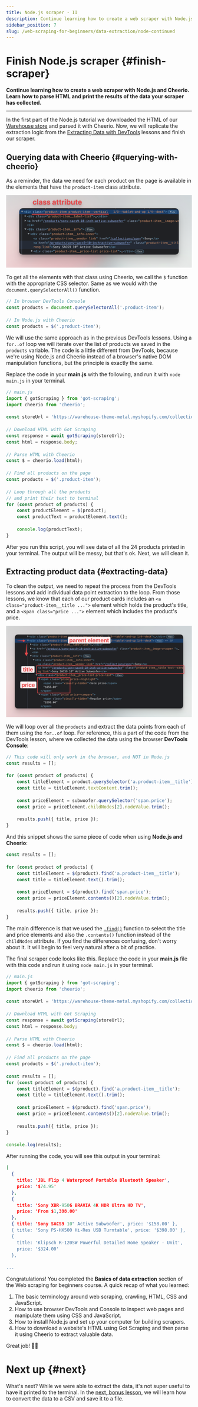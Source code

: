 ```yaml
---
title: Node.js scraper - II
description: Continue learning how to create a web scraper with Node.js and Cheerio. Learn how to parse HTML and print the results of the data your scraper has collected.
sidebar_position: 7
slug: /web-scraping-for-beginners/data-extraction/node-continued
---
```


# Finish Node.js scraper {#finish-scraper}

**Continue learning how to create a web scraper with Node.js and Cheerio. Learn how to parse HTML and print the results of the data your scraper has collected.**

---

In the first part of the Node.js tutorial we downloaded the HTML of our [Warehouse store](https://warehouse-theme-metal.myshopify.com/collections/sales) and parsed it with Cheerio. Now, we will replicate the extraction logic from the [Extracting Data with DevTools](./using_devtools.md) lessons and finish our scraper.

## Querying data with Cheerio {#querying-with-cheerio}

As a reminder, the data we need for each product on the page is available in the elements that have the `product-item` class attribute.

![Selecting an element from the Elements tab](./images/devtools-collection-class.png)

To get all the elements with that class using Cheerio, we call the `$` function with the appropriate CSS selector. Same as we would with the `document.querySelectorAll()` function.

```js
// In browser DevTools Console
const products = document.querySelectorAll('.product-item');

// In Node.js with Cheerio
const products = $('.product-item');
```

We will use the same approach as in the previous DevTools lessons. Using a `for..of` loop we will iterate over the list of products we saved in the `products` variable. The code is a little different from DevTools, because we're using Node.js and Cheerio instead of a browser's native DOM manipulation functions, but the principle is exactly the same.

Replace the code in your **main.js** with the following, and run it with `node main.js` in your terminal.

```js
// main.js
import { gotScraping } from 'got-scraping';
import cheerio from 'cheerio';

const storeUrl = 'https://warehouse-theme-metal.myshopify.com/collections/sales';

// Download HTML with Got Scraping
const response = await gotScraping(storeUrl);
const html = response.body;

// Parse HTML with Cheerio
const $ = cheerio.load(html);

// Find all products on the page
const products = $('.product-item');

// Loop through all the products
// and print their text to terminal
for (const product of products) {
    const productElement = $(product);
    const productText = productElement.text();

    console.log(productText);
}
```

After you run this script, you will see data of all the 24 products printed in your terminal. The output will be messy, but that's ok. Next, we will clean it.

## Extracting product data {#extracting-data}

To clean the output, we need to repeat the process from the DevTools lessons and add individual data point extraction to the loop. From those lessons, we know that each of our product cards includes an `<a class="product-item__title ...">` element which holds the product's title, and a `<span class="price ...">` element which includes the product's price.

![Finding child elements in Elements tab](./images/devtools-find-child-elements.png)

We will loop over all the `products` and extract the data points from each of them using the `for..of` loop. For reference, this a part of the code from the DevTools lesson, where we collected the data using the browser **DevTools Console**:

```js
// This code will only work in the browser, and NOT in Node.js
const results = [];

for (const product of products) {
    const titleElement = product.querySelector('a.product-item__title');
    const title = titleElement.textContent.trim();

    const priceElement = subwoofer.querySelector('span.price');
    const price = priceElement.childNodes[2].nodeValue.trim();

    results.push({ title, price });
}
```

And this snippet shows the same piece of code when using **Node.js and Cheerio**:

```js
const results = [];

for (const product of products) {
    const titleElement = $(product).find('a.product-item__title');
    const title = titleElement.text().trim();

    const priceElement = $(product).find('span.price');
    const price = priceElement.contents()[2].nodeValue.trim();

    results.push({ title, price });
}
```

The main difference is that we used the [`.find()`](https://cheerio.js.org/classes/Cheerio.html#find) function to select the title and price elements and also the `.contents()` function instead of the `childNodes` attribute. If you find the differences confusing, don't worry about it. It will begin to feel very natural after a bit of practice.

The final scraper code looks like this. Replace the code in your **main.js** file with this code and run it using `node main.js` in your terminal.

```js
// main.js
import { gotScraping } from 'got-scraping';
import cheerio from 'cheerio';

const storeUrl = 'https://warehouse-theme-metal.myshopify.com/collections/sales';

// Download HTML with Got Scraping
const response = await gotScraping(storeUrl);
const html = response.body;

// Parse HTML with Cheerio
const $ = cheerio.load(html);

// Find all products on the page
const products = $('.product-item');

const results = [];
for (const product of products) {
    const titleElement = $(product).find('a.product-item__title');
    const title = titleElement.text().trim();

    const priceElement = $(product).find('span.price');
    const price = priceElement.contents()[2].nodeValue.trim();

    results.push({ title, price });
}

console.log(results);
```

After running the code, you will see this output in your terminal:

```json
[
  {
    title: 'JBL Flip 4 Waterproof Portable Bluetooth Speaker',
    price: '$74.95'
  },
  {
    title: 'Sony XBR-950G BRAVIA 4K HDR Ultra HD TV',
    price: 'From $1,398.00'
  },
  { title: 'Sony SACS9 10" Active Subwoofer', price: '$158.00' },
  { title: 'Sony PS-HX500 Hi-Res USB Turntable', price: '$398.00' },
  {
    title: 'Klipsch R-120SW Powerful Detailed Home Speaker - Unit',
    price: '$324.00'
  },

...
```

Congratulations! You completed the **Basics of data extraction** section of the Web scraping for beginners course. A quick recap of what you learned:

1. The basic terminology around web scraping, crawling, HTML, CSS and JavaScript.
2. How to use browser DevTools and Console to inspect web pages and manipulate them using CSS and JavaScript.
3. How to install Node.js and set up your computer for building scrapers.
4. How to download a website's HTML using Got Scraping and then parse it using Cheerio to extract valuable data.

Great job! 👏🎉

# Next up {#next}

What's next? While we were able to extract the data, it's not super useful to have it printed to the terminal. In the [next, bonus lesson](./save_to_csv.md), we will learn how to convert the data to a CSV and save it to a file.
